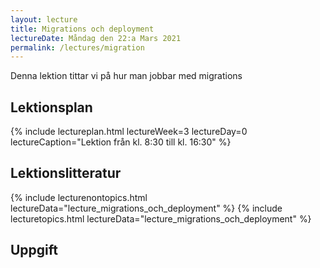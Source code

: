 ```yaml
---
layout: lecture
title: Migrations och deployment
lectureDate: Måndag den 22:a Mars 2021
permalink: /lectures/migration
---
```

Denna lektion tittar vi på hur man jobbar med migrations

## Lektionsplan

{% include lectureplan.html lectureWeek=3 lectureDay=0 lectureCaption="Lektion från kl. 8:30 till kl. 16:30" %}

## Lektionslitteratur

{% include lecturenontopics.html lectureData="lecture_migrations_och_deployment" %}
{% include lecturetopics.html lectureData="lecture_migrations_och_deployment" %}

## Uppgift